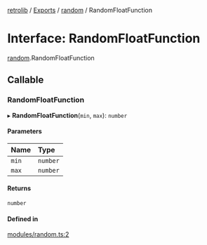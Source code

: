 [retrolib](../README.md) / [Exports](../modules.md) / [random](../modules/random.md) / RandomFloatFunction

# Interface: RandomFloatFunction

[random](../modules/random.md).RandomFloatFunction

## Callable

### RandomFloatFunction

▸ **RandomFloatFunction**(`min`, `max`): `number`

#### Parameters

| Name | Type |
| :------ | :------ |
| `min` | `number` |
| `max` | `number` |

#### Returns

`number`

#### Defined in

[modules/random.ts:2](https://github.com/philbgarner/retrolib/blob/2787147/src/modules/random.ts#L2)
